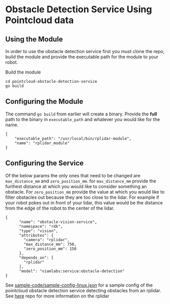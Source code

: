 # Obstacle Detection Service Using Pointcloud data #

## Using the Module ##
In order to use the obstacle detection service first you must clone the repo, build the module and provide the executable path for the module to your robot.

Build the module

```
cd pointcloud-obstacle-detection-service
go build
```

## Configuring the Module ## 
The command `go build` from earlier will create a binary. Provide the **full** path to the binary in `executable_path` and whatever you would like for the name.
```
{
    "executable_path": "/usr/local/bin/rplidar-module",
    "name": "rplidar_module"
}
```

## Configuring the Service ##
Of the below params the only ones that need to be changed are `max_distance_mm` and `zero_position_mm`. for `max_distance_mm` provide the furthest distance at which you would like to consider something an obstacle. For `zero_position_mm` provide the value at which you would like to filter obstacles out because they are too close to the lidar. For example if your robot pokes out in front of your lidar, this value would be the distance from the edge of the robot to the center of the lidar.


```
{
      "name": "obstacle-vision-service",
      "namespace": "rdk",
      "type": "vision",
      "attributes": {
        "camera": "rplidar",
        "max_distance_mm": 750,
        "zero_position_mm": 150
      },
      "depends_on": [
        "rplidar"
      ],
      "model": "viamlabs:service:obstacle-detection"
}
```

See [sample-code/sample-config-linux.json](https://github.com/viam-labs/pointcloud-obstacle-detection-service/blob/main/sample-code/sample-config-linux.json) for a sample config of the pointcloud obstacle detection service detecting obstacles from an rplidar. See [here](https://github.com/viamrobotics/rplidar)  repo for more information on the rplidar
